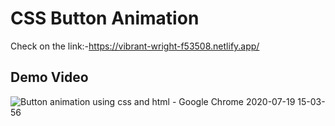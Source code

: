 # CSS Button Animation
Check on the link:-https://vibrant-wright-f53508.netlify.app/

## Demo Video
![Button animation using css and html - Google Chrome 2020-07-19 15-03-56](https://user-images.githubusercontent.com/43094705/87872025-03f6a680-c9d3-11ea-8ef6-755065397700.gif)


